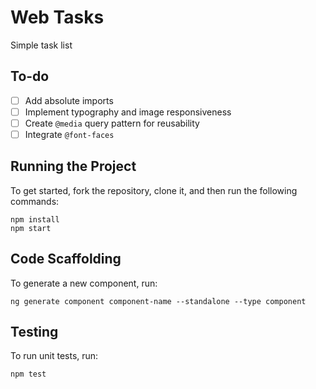 # Web Tasks

Simple task list

## To-do

- [ ] Add absolute imports
- [ ] Implement typography and image responsiveness
- [ ] Create `@media` query pattern for reusability
- [ ] Integrate `@font-faces`

## Running the Project

To get started, fork the repository, clone it, and then run the following commands:

    npm install
    npm start

## Code Scaffolding

To generate a new component, run:

    ng generate component component-name --standalone --type component

## Testing

To run unit tests, run:

    npm test
